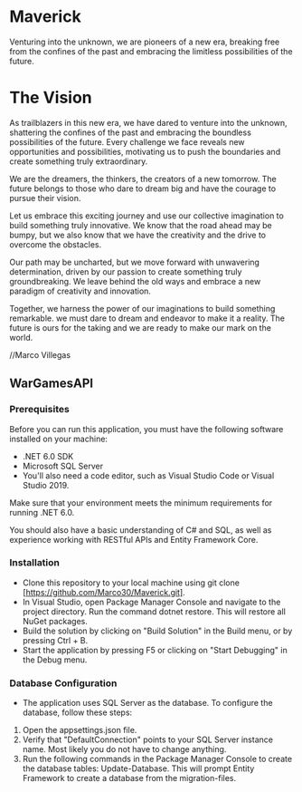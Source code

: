 # Maverick
Venturing into the unknown, we are pioneers of a new era, breaking free from the confines of the past and embracing the limitless possibilities of the future.

# The Vision
As trailblazers in this new era, we have dared to venture into the unknown, shattering the confines of the past and embracing the boundless possibilities of the future. Every challenge we face reveals new opportunities and possibilities, motivating us to push the boundaries and create something truly extraordinary.

We are the dreamers, the thinkers, the creators of a new tomorrow. 
The future belongs to those who dare to dream big and have the courage to pursue their vision.

Let us embrace this exciting journey and use our collective imagination to build something truly innovative.
We know that the road ahead may be bumpy, but we also know that we have the creativity and the drive to overcome the obstacles.

Our path may be uncharted, but we move forward with unwavering determination, driven by our passion to create something truly groundbreaking.
We leave behind the old ways and embrace a new paradigm of creativity and innovation.

Together, we harness the power of our imaginations to build something remarkable. 
we must dare to dream and endeavor to make it a reality.
The future is ours for the taking and we are ready to make our mark on the world.

//Marco Villegas



## WarGamesAPI

### Prerequisites
Before you can run this application, you must have the following software installed on your machine:

* .NET 6.0 SDK
* Microsoft SQL Server
* You'll also need a code editor, such as Visual Studio Code or Visual Studio 2019.

Make sure that your environment meets the minimum requirements for running .NET 6.0.

You should also have a basic understanding of C# and SQL, as well as experience working with RESTful APIs and Entity Framework Core.

### Installation
* Clone this repository to your local machine using git clone [https://github.com/Marco30/Maverick.git].
* In Visual Studio, open Package Manager Console and navigate to the project directory. Run the command dotnet restore. This will restore all NuGet packages.
* Build the solution by clicking on "Build Solution" in the Build menu, or by pressing Ctrl + B.
* Start the application by pressing F5 or clicking on "Start Debugging" in the Debug menu.

### Database Configuration
* The application uses SQL Server as the database. To configure the database, follow these steps:
1. Open the appsettings.json file.
2. Verify that "DefaultConnection" points to your SQL Server instance name. Most likely you do not have to change anything.
3. Run the following commands in the Package Manager Console to create the database tables: Update-Database. This will prompt Entity Framework to create a database from the migration-files.
